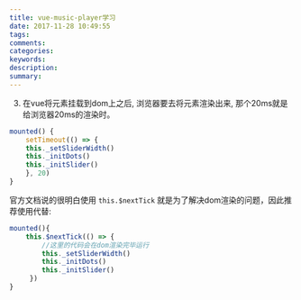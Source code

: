 ```yaml
---
title: vue-music-player学习
date: 2017-11-28 10:49:55
tags:
comments:
categories:
keywords:
description:
summary:
---
```


3. 在vue将元素挂载到dom上之后, 浏览器要去将元素渲染出来, 那个20ms就是给浏览器20ms的渲染时。

```js
mounted() {
    setTimeout(() => {
    this._setSliderWidth()
    this._initDots()
    this._initSlider()
    }, 20)
}
```

官方文档说的很明白使用 `this.$nextTick` 就是为了解决dom渲染的问题，因此推荐使用代替:

```js
mounted(){
    this.$nextTick(() => {
        //这里的代码会在dom渲染完毕运行
        this._setSliderWidth()
        this._initDots()
        this._initSlider()
     })
}
```